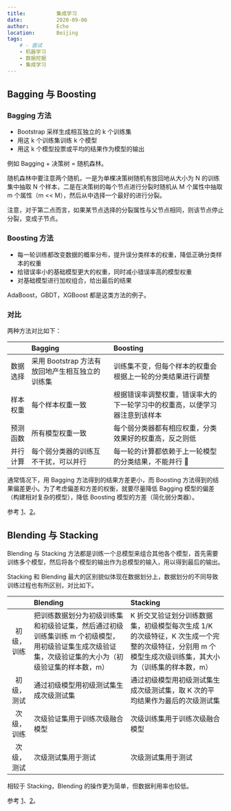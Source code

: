 ```yaml
---
title:          集成学习
date:           2020-09-06
author:         Echo
location:       Beijing 
tags: 
    # - 面试
    - 机器学习
    - 数据挖掘
    - 集成学习
---
```


<!-- > 面试前整理的一些自己不熟悉的知识点，好想拥有一个硬盘一样的脑袋，可以不忘掉的那种。 -->

## Bagging 与 Boosting

### Bagging 方法

* Bootstrap 采样生成相互独立的 k 个训练集
* 用这 k 个训练集训练 k 个模型
* 用这 k 个模型投票或平均的结果作为模型的输出

例如 Bagging + 决策树 = 随机森林。

随机森林中要注意两个随机，一是为单棵决策树随机有放回地从大小为 N 的训练集中抽取 N 个样本，二是在决策树的每个节点进行分裂时随机从 M 个属性中抽取 m 个属性（m << M），然后从中选择一个最好的进行分裂。

注意，对于第二点而言，如果某节点选择的分裂属性与父节点相同，则该节点停止分裂，变成子节点。

### Boosting 方法

* 每一轮训练都改变数据的概率分布，提升误分类样本的权重，降低正确分类样本的权重
* 给错误率小的基础模型更大的权重，同时减小错误率高的模型权重
* 对基础模型进行加权组合，给出最后的结果

AdaBoost，GBDT，XGBoost 都是这类方法的例子。

### 对比

两种方法对比如下：

| | Bagging | Boosting |
|:--:|:-----|:--------|
| 数据选择 | 采用 Bootstrap 方法有放回地产生相互独立的训练集 | 训练集不变，但每个样本的权重会根据上一轮的分类结果进行调整 |
| 样本权重 | 每个样本权重一致 | 根据错误率调整权重，错误率大的下一轮学习中的权重高，以便学习器注意到该样本 |
| 预测函数 | 所有模型权重一致 | 每个弱分类器都有相应权重，分类效果好的权重高，反之则低 |
| 并行计算 | 每个弱分类器的训练互不干扰，可以并行 | 每一轮的计算都依赖于上一轮模型的分类结果，不能并行 :no_good: |

通常情况下，用 Bagging 方法得到的结果方差更小，而 Boosting 方法得到的结果偏差更小。为了考虑偏差和方差的权衡，就要尽量降低 Bagging 模型的偏差（构建相对复杂的模型），降低 Boosting 模型的方差（简化弱分类器）。

参考 [1](https://medium.com/@pkqiang49/%E4%B8%80%E6%96%87%E7%9C%8B%E6%87%82%E9%9B%86%E6%88%90%E5%AD%A6%E4%B9%A0-%E8%AF%A6%E8%A7%A3-bagging-boosting-%E4%BB%A5%E5%8F%8A%E4%BB%96%E4%BB%AC%E7%9A%84-4-%E7%82%B9%E5%8C%BA%E5%88%AB-6e3c72df05b8)、[2](https://zhuanlan.zhihu.com/p/27689464)。

## Blending 与 Stacking

Blending 与 Stacking 方法都是训练一个总模型来组合其他各个模型，首先需要训练多个模型，然后将各个模型的输出作为总模型的输入，用以得到最后的输出。

<!-- 理论上，只要采取合适的模型组合策略，Stacking 就可以表示前两种方法。但实际中，通常采用逻辑回归作为最后的总模型。 -->

Stacking 和 Blending 最大的区别貌似体现在数据划分上，数据划分的不同导致训练过程也有所区别，对比如下。

|      | Blending | Stacking |
|:----:|:--------|:---------|
| 初级，训练 | 把训练数据划分为初级训练集和初级验证集，然后通过初级训练集训练 m 个初级模型，用初级验证集生成次级验证集，次级验证集的大小为（初级验证集的样本数，m） | K 折交叉验证划分训练数据集，初级模型每次生成 1/K 的次级特征，K 次生成一个完整的次级特征，分别用 m 个模型生成次级训练集，其大小为（训练集的样本数，m）
| 初级，测试 | 通过初级模型用初级测试集生成次级测试集 | 通过初级模型用初级测试集生成次级测试集，取 K 次的平均结果作为最后的次级测试集 |
| 次级，训练 | 次级验证集用于训练次级融合模型 | 次级训练集用于训练次级融合模型 |
| 次级，测试 | 次级测试集用于测试 | 次级测试集用于测试 |

相较于 Stacking，Blending 的操作更为简单，但数据利用率也较低。

参考 [1](https://blog.csdn.net/weixin_43467711/article/details/100749340)、[2](https://blog.csdn.net/weixin_43467711/article/details/105258441)。
